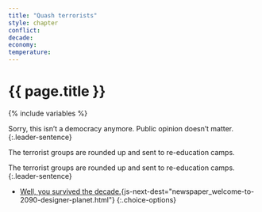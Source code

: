 ```yaml
---
title: "Quash terrorists"
style: chapter
conflict: 
decade: 
economy: 
temperature: 
---
```


<h1>{{ page.title }}</h1>

{% include variables %}

<div class="js-var-democracy-yes" markdown="1">

Sorry, this isn’t a democracy anymore. Public opinion doesn’t matter.
{:.leader-sentence}

The terrorist groups are rounded up and sent to re-education camps.

</div>

<div class="js-var-democracy-no" markdown="1">

The terrorist groups are rounded up and sent to re-education camps.
{:.leader-sentence}

</div>

- [Well, you survived the decade.](part-page_2090.html){js-next-dest="newspaper_welcome-to-2090-designer-planet.html"}
{:.choice-options}
